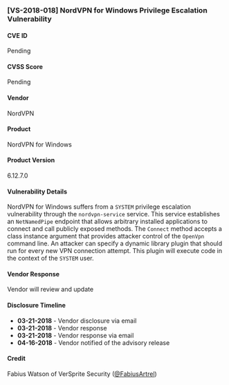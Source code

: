 ### [VS-2018-018] NordVPN for Windows Privilege Escalation Vulnerability

#### CVE ID		
Pending

#### CVSS Score		
Pending
		
#### Vendor		
NordVPN 		
		
#### Product		
NordVPN for Windows 

#### Product Version
6.12.7.0
		
#### Vulnerability Details
		
NordVPN for Windows suffers from a `SYSTEM` privilege escalation vulnerability through the `nordvpn-service` service. This service establishes an `NetNamedPipe` endpoint that allows arbitrary installed applications to connect and call publicly exposed methods. The `Connect` method accepts a class instance argument that provides attacker control of the `OpenVpn` command line. An attacker can specify a dynamic library plugin that should run for every new VPN connection attempt. This plugin will execute code in the context of the `SYSTEM` user.	
 		
#### Vendor Response		
Vendor will review and update  		

#### Disclosure Timeline		
 		
* **03-21-2018** - Vendor disclosure via email		
* **03-21-2018** - Vendor response 		
* **03-21-2018** - Vendor response via email
* **04-16-2018** - Vendor notified of the advisory release	
 		
#### Credit		
Fabius Watson of VerSprite Security
([@FabiusArtrel](https://twitter.com/FabiusArtrel))
